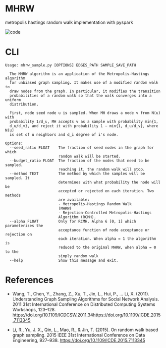 # MHRW
metropolis hastings random walk implementation with pyspark

![code](https://i.imgur.com/lCK1sW5.png)

# CLI

```console
Usage: mhrw_sample.py [OPTIONS] EDGES_PATH SAMPLE_SAVE_PATH

  The MHRW algorithm is an application of the Metropolis-Hastings algorithm
  for unbiased graph sampling. It makes use of a modified random walk to
  draw nodes from the graph. In particular, it modifies the transition
  probabilities of a random walk so that the walk converges into a uniform
  distribution.

  First, node seed node u is sampled. When MH draws a node v from N(u) with
  probability 1/d_u, MH accepts v as a sample with probability min{1,
  d_u/d_v}, and reject it with probability 1 − min{1, d_u/d_v}, where N(u)
  is set of u neighbors and d_i degree of i's node.

Options:
  --seed_ratio FLOAT    The fraction of seed nodes in the graph for which
                        random walk will be started.
  --budget_ratio FLOAT  The fraction of the nodes that need to be sampled.
                        reaching it, the random walk will stop.
  --method TEXT         The method by which the samples will be sampled. It
                        determines with what probability the node will be
                        accepted or rejected on each iteration. Two methods
                        are available:
                        - Metropolis-Hastings Random Walk
                        (MHRW)
                        - Rejection-Controlled Metropolis-Hastings
                        Algorithm (RCMH).
  --alpha FLOAT         Only for RCMH. Alpha ∈ [0, 1] which parameterizes the
                        acceptance function of node acceptance or rejection on
                        each iteration. When alpha = 1 the algorithm is
                        reduced to the original MHRW, when alpha = 0 to the
                        simply random walk
  --help                Show this message and exit.
```

# References

- Wang, T., Chen, Y., Zhang, Z., Xu, T., Jin, L., Hui, P., … Li, X. (2011). Understanding Graph Sampling Algorithms for Social Network Analysis. 
    2011 31st International Conference on Distributed Computing Systems Workshops, 123–128. 
    https://doi.org/10.1109/ICDCSW.2011.34https://doi.org/10.1109/ICDE.2015.7113345

- Li, R., Yu, J. X., Qin, L., Mao, R., & Jin, T. (2015). On random walk based graph sampling. 
    2015 IEEE 31st International Conference on Data Engineering, 927–938. 
    https://doi.org/10.1109/ICDE.2015.7113345
